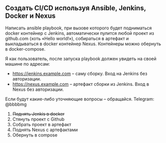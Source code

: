 ## Создать CI/CD используя Ansible, Jenkins, Docker и Nexus
Написать ansible playbook, при вызове которого будет подниматься docker контейнер с Jenkins, 
автоматически пулится любой проект из github.com (хоть «Hello world!»), 
собираться в артефакт и выкладываться в docker контейнер Nexus. Контейнеры можно обернуть в docker-compose.

Я как пользователь, после запуска playbook должен увидеть на своей машине по адресам:
- https://jenkins.example.com – саму сборку. Вход на Jenkins без авторизации.
- https://nexus.example.com – артефакт сборки из Jenkins. Вход в Nexus без авторизации.

Если будут какие-либо уточняющие вопросы – обращайся. Telegram: @bbbbmg

1. ~~Поднять Jenkis в docker~~ 
2. Стянуть проект с Github
3. Собрать проект в артефакт
4. Поднять Nexus с артефактами
5. Обернуть в compose
